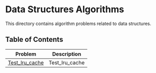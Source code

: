 # Data Structures Algorithms

This directory contains algorithm problems related to data structures.

## Table of Contents

| Problem | Description |
|---------|-------------|
| [Test_lru_cache](./test_lru_cache.py) | Test_lru_cache |
